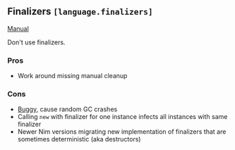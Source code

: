 ## Finalizers `[language.finalizers]`

[Manual](https://nim-lang.org/docs/system.html#new%2Cref.T%2Cproc%28ref.T%29)

Don't use finalizers.

### Pros

* Work around missing manual cleanup

### Cons

* [Buggy](https://github.com/nim-lang/Nim/issues/4851), cause random GC crashes
* Calling `new` with finalizer for one instance infects all instances with same finalizer
* Newer Nim versions migrating new implementation of finalizers that are sometimes deterministic (aka destructors)
